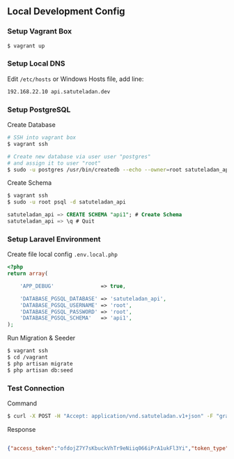 
## Local Development Config

### Setup Vagrant Box
```bash
$ vagrant up
```

### Setup Local DNS
Edit `/etc/hosts` or Windows Hosts file, add line:
```bash
192.168.22.10 api.satuteladan.dev
```

### Setup PostgreSQL
Create Database
```bash
# SSH into vagrant box
$ vagrant ssh

# Create new database via user user "postgres"
# and assign it to user "root"
$ sudo -u postgres /usr/bin/createdb --echo --owner=root satuteladan_api
```

Create Schema
```bash
$ vagrant ssh
$ sudo -u root psql -d satuteladan_api
```
```sql
satuteladan_api => CREATE SCHEMA "api1"; # Create Schema
satuteladan_api => \q # Quit
```

### Setup Laravel Environment
Create file local config `.env.local.php` 
```php
<?php
return array(

    'APP_DEBUG'               => true,

    'DATABASE_PGSQL_DATABASE' => 'satuteladan_api',
    'DATABASE_PGSQL_USERNAME' => 'root',
    'DATABASE_PGSQL_PASSWORD' => 'root',
    'DATABASE_PGSQL_SCHEMA'   => 'api1',
);
```

Run Migration &amp; Seeder
```bash
$ vagrant ssh
$ cd /vagrant
$ php artisan migrate
$ php artisan db:seed
```

### Test Connection
Command
```bash
$ curl -X POST -H "Accept: application/vnd.satuteladan.v1+json" -F "grant_type=client_credentials" -F "client_id=myapp" -F "client_secret=myapp" http://api.satuteladan.dev/oauth/access_token
```

Response
```json

{"access_token":"ofdojZ7Y7sKbuckVhTr9eNiiq066iPrA1ukFl3Yi","token_type":"Bearer","expires_in":3600}
```
